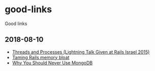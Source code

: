 # good-links
Good links

## 2018-08-10

* [Threads and Processes (Lightning Talk Given at Rails Israel 2015)](https://speakerdeck.com/amcaplan/threads-and-processes-lightning-talk-given-at-rails-israel-2015)
* [Taming Rails memory bloat](https://www.mikeperham.com/2018/04/25/taming-rails-memory-bloat/)
* [Why You Should Never Use MongoDB](http://www.sarahmei.com/blog/2013/11/11/why-you-should-never-use-mongodb/)
